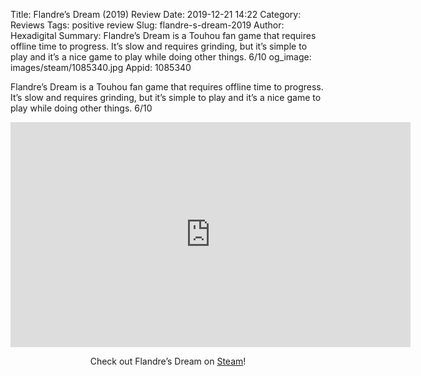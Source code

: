 Title: Flandre’s Dream (2019) Review
Date: 2019-12-21 14:22
Category: Reviews
Tags: positive review
Slug: flandre-s-dream-2019
Author: Hexadigital
Summary: Flandre’s Dream is a Touhou fan game that requires offline time to progress. It’s slow and requires grinding, but it’s simple to play and it’s a nice game to play while doing other things. 6/10
og_image: images/steam/1085340.jpg
Appid: 1085340

Flandre’s Dream is a Touhou fan game that requires offline time to progress. It’s slow and requires grinding, but it’s simple to play and it’s a nice game to play while doing other things. 6/10

<center><iframe src="https://www.youtube.com/embed/MayaiOJo8eg?feature=oembed" allow="accelerometer; autoplay; encrypted-media; gyroscope; picture-in-picture" width="640" height="360" frameborder="0"></iframe>

Check out Flandre’s Dream on [Steam](https://store.steampowered.com/app/1085340/?curator_clanid=34633900)!</center>
